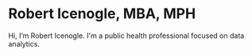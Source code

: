 # Robert Icenogle, MBA, MPH

Hi, I’m Robert Icenogle. I'm a public health professional focused on data analytics.
